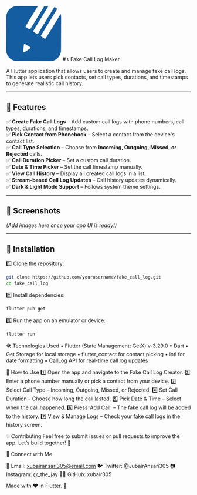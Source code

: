 <img src="https://github.com/xubair305/fake-call-logs/blob/master/images/app_icon.png" width="150" height="150">
# 📞 Fake Call Log Maker

A Flutter application that allows users to create and manage fake call logs. This app lets users pick contacts, set call types, durations, and timestamps to generate realistic call history.

---

## 🚀 Features

✅ **Create Fake Call Logs** – Add custom call logs with phone numbers, call types, durations, and timestamps.  
✅ **Pick Contact from Phonebook** – Select a contact from the device's contact list.  
✅ **Call Type Selection** – Choose from **Incoming, Outgoing, Missed, or Rejected** calls.  
✅ **Call Duration Picker** – Set a custom call duration.  
✅ **Date & Time Picker** – Set the call timestamp manually.  
✅ **View Call History** – Display all created call logs in a list.  
✅ **Stream-based Call Log Updates** – Call history updates dynamically.  
✅ **Dark & Light Mode Support** – Follows system theme settings.  

---

## 📸 Screenshots  
*(Add images here once your app UI is ready!)*  

---

## 🔧 Installation

1️⃣ Clone the repository:  
```sh
git clone https://github.com/yourusername/fake_call_log.git
cd fake_call_log
```
2️⃣ Install dependencies:
```sh
flutter pub get
```
3️⃣ Run the app on an emulator or device:
```sh
flutter run
```
🛠️ Technologies Used
	•	Flutter (State Management: GetX) v-3.29.0
	•	Dart
	•	Get Storage for local storage
	•	flutter_contact for contact picking
	•	intl for date formatting
	•	CallLog API for real-time call log updates

 📌 How to Use
1️⃣ Open the app and navigate to the Fake Call Log Creator.
2️⃣ Enter a phone number manually or pick a contact from your device.
3️⃣ Select Call Type – Incoming, Outgoing, Missed, or Rejected.
4️⃣ Set Call Duration – Choose how long the call lasted.
5️⃣ Pick Date & Time – Select when the call happened.
6️⃣ Press ‘Add Call’ – The fake call log will be added to the history.
7️⃣ View & Manage Logs – Check your fake call logs in the history screen.

💡 Contributing
Feel free to submit issues or pull requests to improve the app. Let’s build together! 🚀

🔗 Connect with Me

📧 Email: xubairansari305@email.com
🐦 Twitter: @JubairAnsari305
📷 Instagram: @_the_jay
👨‍💻 GitHub: xubair305

Made with ❤️ in Flutter. 🚀
